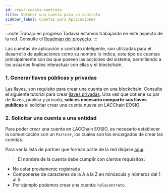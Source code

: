 ```yaml
---
id: crear-cuenta-contrato
title: Obtener una cuenta para un contrato
sidebar_label: Cuentas para Aplicaciones
---
```


:::note Trabajo en progreso
Todavía estamos trabajando en este aspecto de la red. Consulte el [Roadmap del proyecto](../testnet/roadmap).
:::

Las cuentas de aplicación o contrato inteligente, son utilizadas para el desarrollo de aplicaciones como su nombre lo indica, este tipo de cuentas principalmente son las que poseen las acciones del sistema, permitiendo a los usuarios finales interactuar con ellas y el blockchain. 

### 1. Generar llaves públicas y privadas

Las llaves, son requisito para crear una cuenta en una blockchain. Consulte el siguiente tutorial para crear [llaves privadas](./llaves-privadas). Una vez que obtiene su par de llaves, publica y privada, **solo es necesario compartir sus llaves publicas** al solicitar crear una cuenta nueva en LACChain EOSIO.

###  2. Solicitar una cuenta a una entidad

Para poder crear una cuenta en LACChain EOSIO, es necesario establecer la comunicación con un `Partner`, los cuales son los encargados de crear las cuentas.  

Para ver la lista de partner que forman parte de la red diríjase [aquí](./partners).

> **El nombre de la cuenta debe cumplir con ciertos requisitos:**
 - No estar previamente registrada
 - Componerse de caracteres de la A a la Z en minúscula y números del 1 al 5 
 - Por ejemplo podemos crear una cuenta: `holacontrato`.
